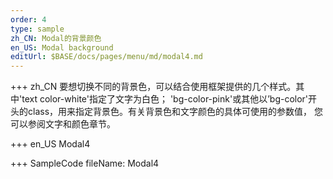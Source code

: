 ```yaml
--- 
order: 4
type: sample
zh_CN: Modal的背景颜色
en_US: Modal background
editUrl: $BASE/docs/pages/menu/md/modal4.md
---
```


+++ zh_CN
要想切换不同的背景色，可以结合使用框架提供的几个样式。其中'text color-white'指定了文字为白色；
    'bg-color-pink'或其他以’bg-color'开头的class，用来指定背景色。有关背景色和文字颜色的具体可使用的参数值，
    您可以参阅文字和颜色章节。

+++ en_US
Modal4

+++ SampleCode
fileName: Modal4
